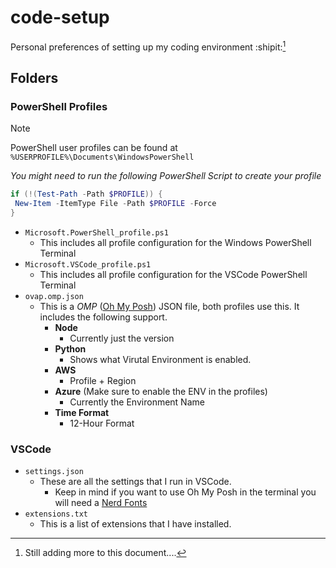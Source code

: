 <!-- Hello there! -->

# code-setup

Personal preferences of setting up my coding environment :shipit:[^1]

## Folders

### PowerShell Profiles

> [!NOTE]
> PowerShell user profiles can be found at `%USERPROFILE%\Documents\WindowsPowerShell`
>
>*You might need to run the following PowerShell Script to create your profile*
>```powershell
>if (!(Test-Path -Path $PROFILE)) {
>  New-Item -ItemType File -Path $PROFILE -Force
>}
>```

- `Microsoft.PowerShell_profile.ps1`
  - This includes all profile configuration for the Windows PowerShell Terminal
- `Microsoft.VSCode_profile.ps1`
  - This includes all profile configuration for the VSCode PowerShell Terminal
- `ovap.omp.json`
  - This is a _OMP_ ([Oh My Posh](https://ohmyposh.dev/)) JSON file, both profiles use this. It includes the following support.
    - **Node**
      - Currently just the version
    - **Python**
      - Shows what Virutal Environment is enabled.
    - **AWS**
      - Profile + Region
    - **Azure** (Make sure to enable the ENV in the profiles)
      - Currently the Environment Name
    - **Time Format**
      - 12-Hour Format

### VSCode

- `settings.json`
  - These are all the settings that I run in VSCode.
    - Keep in mind if you want to use Oh My Posh in the terminal you will need a [Nerd Fonts](https://www.nerdfonts.com/)
- `extensions.txt`
  - This is a list of extensions that I have installed.

[^1]: Still adding more to this document....
